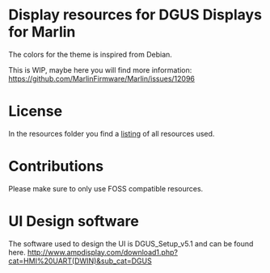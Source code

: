 # Display resources for DGUS Displays for Marlin

The colors for the theme is inspired from Debian.

This is WIP, maybe here you will find more information:
 https://github.com/MarlinFirmware/Marlin/issues/12096

# License

In the resources folder you find a [listing](resources/readme.md) of all resources used.

# Contributions

Please make sure to only use FOSS compatible resources.

# UI Design software

The software used to design the UI is DGUS_Setup_v5.1 and can be found here.
http://www.ampdisplay.com/download1.php?cat=HMI%20UART(DWIN)&sub_cat=DGUS

